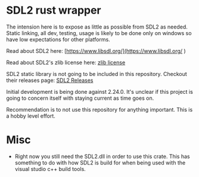 
# SDL2 rust wrapper

The intension here is to expose as little as possible from SDL2 as needed.  Static linking, all dev, testing, usage is likely to be done only on windows so have low expectations for other platforms.

Read about SDL2 here:  [https://www.libsdl.org/](https://www.libsdl.org/
)

Read about SDL2's zlib license here:  [zlib license](https://www.zlib.net/zlib_license.html)

SDL2 static library is not going to be included in this repository.  Checkout their releases page:  [SDL2 Releases](https://github.com/libsdl-org/SDL/releases)

Initial development is being done against 2.24.0.  It's unclear if this project is going to concern itself with staying current as time goes on.

Recommendation is to not use this repository for anything important.  This is a hobby level effort.

# Misc

* Right now you still need the SDL2.dll in order to use this crate.  This has something to do with how SDL2 is build for when being used with the visual studio c++ build tools.